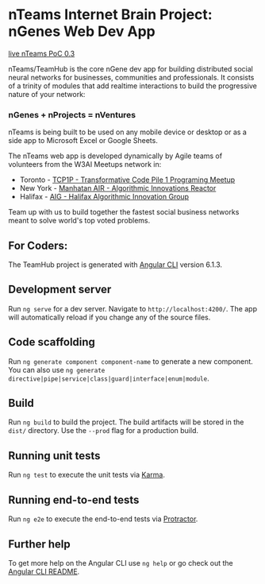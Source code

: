 # nTeams Internet Brain Project: nGenes Web Dev App
[live nTeams PoC 0.3](https://teamhub.w3ai.net)

nTeams/TeamHub is the core nGene dev app for building distributed social neural networks for businesses, communities and professionals.
It consists of a trinity of modules that add realtime interactions to build the progressive nature of your network:

### nGenes + nProjects = nVentures

nTeams is being built to be used on any mobile device or desktop or as a side app to Microsoft Excel or Google Sheets.

The nTeams web app is developed dynamically by Agile teams of volunteers from the W3AI Meetups network in:
- Toronto - [TCP1P - Transformative Code Pile 1 Programing Meetup](https://www.meetup.com/SocialAI/)
- New York - [Manhatan AIR - Algorithmic Innovations Reactor](https://www.meetup.com/Manhattan-AIR/)
- Halifax - [AIG - Halifax Algorithmic Innovation Group](https://www.meetup.com/HalifaxAIG/)

Team up with us to build together the fastest social business networks meant to solve world's top voted problems.

## For Coders:

The TeamHub project is generated with [Angular CLI](https://github.com/angular/angular-cli) version 6.1.3.

## Development server

Run `ng serve` for a dev server. Navigate to `http://localhost:4200/`. The app will automatically reload if you change any of the source files.

## Code scaffolding

Run `ng generate component component-name` to generate a new component. You can also use `ng generate directive|pipe|service|class|guard|interface|enum|module`.

## Build

Run `ng build` to build the project. The build artifacts will be stored in the `dist/` directory. Use the `--prod` flag for a production build.

## Running unit tests

Run `ng test` to execute the unit tests via [Karma](https://karma-runner.github.io).

## Running end-to-end tests

Run `ng e2e` to execute the end-to-end tests via [Protractor](http://www.protractortest.org/).

## Further help

To get more help on the Angular CLI use `ng help` or go check out the [Angular CLI README](https://github.com/angular/angular-cli/blob/master/README.md).
